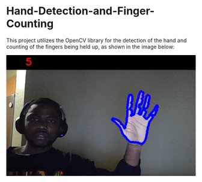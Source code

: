# Hand-Detection-and-Finger-Counting

This project utilizes the OpenCV library for the detection of the hand and counting of the fingers being held up, as shown in the image below:

![](fingers.PNG)
